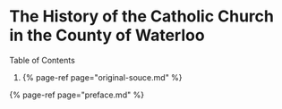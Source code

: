 # The History of the Catholic Church in the County of Waterloo

Table of Contents

1. {% page-ref page="original-souce.md" %}

{% page-ref page="preface.md" %}



